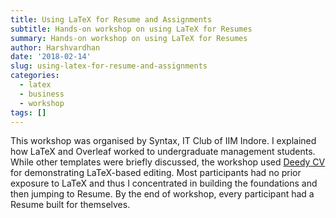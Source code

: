 ```yaml
---
title: Using LaTeX for Resume and Assignments
subtitle: Hands-on workshop on using LaTeX for Resumes
summary: Hands-on workshop on using LaTeX for Resumes
author: Harshvardhan
date: '2018-02-14'
slug: using-latex-for-resume-and-assignments
categories:
  - latex
  - business
  - workshop
tags: []
---
```


This workshop was organised by Syntax, IT Club of IIM Indore. I explained how LaTeX and Overleaf worked to undergraduate management students. While other templates were briefly discussed, the workshop used [Deedy CV](https://www.overleaf.com/latex/templates/deedy-cv/bjryvfsjdyxz) for demonstrating LaTeX-based editing. Most participants had no prior exposure to LaTeX and thus I concentrated in building the foundations and then jumping to Resume. By the end of workshop, every participant had a Resume built for themselves.
